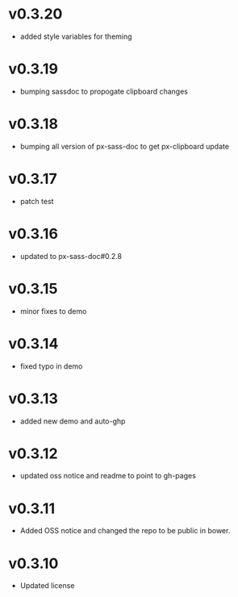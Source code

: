 v0.3.20
==================
* added style variables for theming

v0.3.19
==================
* bumping sassdoc to propogate clipboard changes

v0.3.18
==================
* bumping all version of px-sass-doc to get px-clipboard update

v0.3.17
==================
* patch test

v0.3.16
==========================
* updated to px-sass-doc#0.2.8

v0.3.15
==============================
* minor fixes to demo

v0.3.14
==============================
* fixed typo in demo

v0.3.13
==============================
* added new demo and auto-ghp

v0.3.12
==============================
* updated oss notice and readme to point to gh-pages

v0.3.11
==============================
* Added OSS notice and changed the repo to be public in bower.

v0.3.10
==============================
* Updated license
